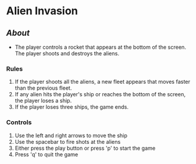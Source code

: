 # **Alien Invasion**

## *About*

- The player controls a rocket that appears at the bottom of the screen. The player shoots and destroys the aliens.

### **Rules**

1. If the player shoots all the aliens, a new fleet appears that moves faster than the previous fleet.
2. If any alien hits the player's ship or reaches the bottom of the screen, the player loses a ship.
3. If the player loses three ships, the game ends.  

### **Controls**

1. Use the left and right arrows to move the ship
2. Use the spacebar to fire shots at the aliens
3. Either press the play button or press 'p' to start the game
4. Press 'q' to quit the game

